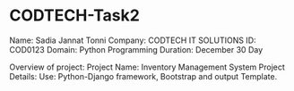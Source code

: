 # CODTECH-Task2

Name: Sadia Jannat Tonni
Company: CODTECH IT SOLUTIONS
ID: COD0123
Domain: Python Programming
Duration: December 30 Day

Overview of project:
Project Name: Inventory Management System
Project Details:
Use: Python-Django framework, Bootstrap and output Template.
